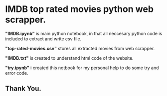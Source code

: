 # IMDB top rated movies python web scrapper.

**"IMDB.ipynb"** is main python notebook, in that all neccesary python code is included to extract and write csv file.

**"top-rated-movies.csv"** stores all extracted movies from web scrapper.

**"IMDB.txt"** is created to understand html code of the website.

**"try.ipynb"** i created this notbook for my personal help to do some try and error code.



## Thank You.
